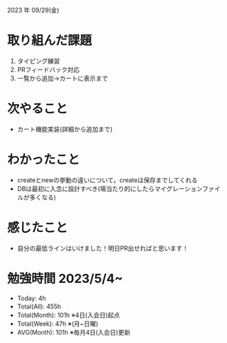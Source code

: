 2023 年 09/29(金)

# 取り組んだ課題

1. タイピング練習
4. PRフィードバック対応
5. 一覧から追加→カートに表示まで


# 次やること

* カート機能実装(詳細から追加まで)

# わかったこと

* createとnewの挙動の違いについて。createは保存までしてくれる
* DBは最初に入念に設計すべき(場当たり的にしたらマイグレーションファイルが多くなる)

# 感じたこと

* 自分の最低ラインはいけました！明日PR出せればと思います！

# 勉強時間 2023/5/4~

* Today: 4h
* Total(All): 455h　
* Total(Month): 101h ※4日(入会日)起点
* Total(Week): 47h ※(月~日曜)
* AVG(Month): 101h ※毎月4日(入会日)更新
